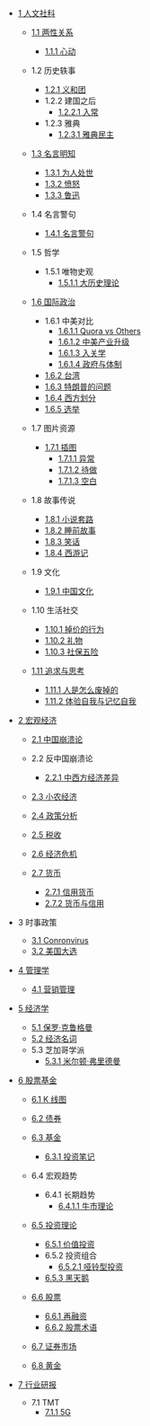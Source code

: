   - [1 人文社科](/人文社科/README.md)
    - [1.1 两性关系](/人文社科/两性关系/README.md)
      - [1.1.1 心动](/人文社科/两性关系/心动.md)
    - 1.2 历史轶事
      - [1.2.1 义和团](/人文社科/历史轶事/义和团.md)
      - 1.2.2 建国之后
        - [1.2.2.1 入常](/人文社科/历史轶事/建国之后/入常.md)
      - 1.2.3 雅典
        - [1.2.3.1 雅典民主](/人文社科/历史轶事/雅典/雅典民主.md)
    - [1.3 名言明知](/人文社科/名言明知/README.md)
      - [1.3.1 为人处世](/人文社科/名言明知/为人处世.md)
      - [1.3.2 愤怒](/人文社科/名言明知/愤怒.md)
      - [1.3.3 鲁迅](/人文社科/名言明知/鲁迅.md)
    - 1.4 名言警句
      - [1.4.1 名言警句](/人文社科/名言警句/名言警句.md)
    - 1.5 哲学
      - 1.5.1 唯物史观
        - [1.5.1.1 大历史理论](/人文社科/哲学/唯物史观/大历史理论.md)
    - [1.6 国际政治](/人文社科/国际政治/README.md)
      - 1.6.1 中美对比
        - [1.6.1.1 Quora vs Others](/人文社科/国际政治/中美对比/Quora%20vs%20Others.md)
        - [1.6.1.2 中美产业升级](/人文社科/国际政治/中美对比/中美产业升级.md)
        - [1.6.1.3 入关学](/人文社科/国际政治/中美对比/入关学.md)
        - [1.6.1.4 政府与体制](/人文社科/国际政治/中美对比/政府与体制.md)
      - [1.6.2 台湾](/人文社科/国际政治/台湾.md)
      - [1.6.3 特朗普的问题](/人文社科/国际政治/特朗普的问题.md)
      - [1.6.4 西方划分](/人文社科/国际政治/西方划分.md)
      - [1.6.5 选举](/人文社科/国际政治/选举/README.md)
        
    - 1.7 图片资源
      - [1.7.1 插图](/人文社科/图片资源/插图/README.md)
        - [1.7.1.1 异常](/人文社科/图片资源/插图/异常.md)
        - [1.7.1.2 待做](/人文社科/图片资源/插图/待做.md)
        - [1.7.1.3 空白](/人文社科/图片资源/插图/空白.md)
    - 1.8 故事传说
      - [1.8.1 小说套路](/人文社科/故事传说/小说套路.md)
      - [1.8.2 睡前故事](/人文社科/故事传说/睡前故事.md)
      - [1.8.3 笑话](/人文社科/故事传说/笑话.md)
      - [1.8.4 西游记](/人文社科/故事传说/西游记/README.md)
        
    - 1.9 文化
      - [1.9.1 中国文化](/人文社科/文化/中国文化.md)
    - 1.10 生活社交
      - [1.10.1 掉价的行为](/人文社科/生活社交/掉价的行为.md)
      - [1.10.2 礼物](/人文社科/生活社交/礼物.md)
      - [1.10.3 社保五险](/人文社科/生活社交/社保五险.md)
    - [1.11 追求与思考](/人文社科/追求与思考/README.md)
      - [1.11.1 人是怎么废掉的](/人文社科/追求与思考/人是怎么废掉的.md)
      - [1.11.2 体验自我与记忆自我](/人文社科/追求与思考/体验自我与记忆自我.md)
  - [2 宏观经济](/宏观经济/README.md)
    - [2.1 中国崩溃论](/宏观经济/中国崩溃论/README.md)
      
    - 2.2 反中国崩溃论
      - [2.2.1 中西方经济差异](/宏观经济/反中国崩溃论/中西方经济差异.md)
    - [2.3 小农经济](/宏观经济/小农经济/README.md)
      
    - [2.4 政策分析](/宏观经济/政策分析/README.md)
      
    - [2.5 税收](/宏观经济/税收/README.md)
      
    - [2.6 经济危机](/宏观经济/经济危机/README.md)
      
    - [2.7 货币](/宏观经济/货币/README.md)
      - [2.7.1 信用货币](/宏观经济/货币/信用货币.md)
      - [2.7.2 货币与信用](/宏观经济/货币/货币与信用.md)
  - 3 时事政策
    - [3.1 Conronvirus](/时事政策/Conronvirus.md)
    - [3.2 美国大选](/时事政策/美国大选.md)
  - [4 管理学](/管理学/README.md)
    - [4.1 营销管理](/管理学/营销管理.md)
  - [5 经济学](/经济学/README.md)
    - [5.1 保罗·克鲁格曼](/经济学/保罗·克鲁格曼.md)
    - [5.2 经济名词](/经济学/经济名词.md)
    - 5.3 芝加哥学派
      - [5.3.1 米尔顿·弗里德曼](/经济学/芝加哥学派/米尔顿·弗里德曼.md)
  - [6 股票基金](/股票基金/README.md)
    - [6.1 K 线图](/股票基金/K%20线图/README.md)
      
    - [6.2 债券](/股票基金/债券/README.md)
      
    - [6.3 基金](/股票基金/基金/README.md)
      - [6.3.1 投资笔记](/股票基金/基金/投资笔记.md)
    - 6.4 宏观趋势
      - 6.4.1 长期趋势
        - [6.4.1.1 牛市理论](/股票基金/宏观趋势/长期趋势/牛市理论.md)
    - [6.5 投资理论](/股票基金/投资理论/README.md)
      - [6.5.1 价值投资](/股票基金/投资理论/价值投资.md)
      - 6.5.2 投资组合
        - [6.5.2.1 哑铃型投资](/股票基金/投资理论/投资组合/哑铃型投资.md)
      - [6.5.3 黑天鹅](/股票基金/投资理论/黑天鹅.md)
    - [6.6 股票](/股票基金/股票/README.md)
      - [6.6.1 再融资](/股票基金/股票/再融资.md)
      - [6.6.2 股票术语](/股票基金/股票/股票术语.md)
    - [6.7 证券市场](/股票基金/证券市场/README.md)
      
    - [6.8 黄金](/股票基金/黄金/README.md)
      
  - [7 行业研报](/行业研报/README.md)
    - 7.1 TMT
      - [7.1.1 5G](/行业研报/TMT/5G/README.md)
        